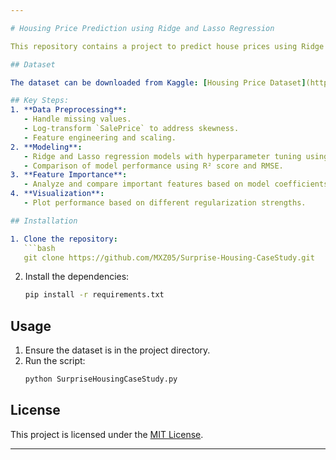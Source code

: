 ```yaml
---

# Housing Price Prediction using Ridge and Lasso Regression

This repository contains a project to predict house prices using Ridge and Lasso regression models. The goal is to preprocess the dataset, build predictive models, and optimize hyperparameters using cross-validation.

## Dataset

The dataset can be downloaded from Kaggle: [Housing Price Dataset](https://www.kaggle.com/code/sid9300/assignment-surprise-housing-l-r/input).

## Key Steps:
1. **Data Preprocessing**: 
   - Handle missing values.
   - Log-transform `SalePrice` to address skewness.
   - Feature engineering and scaling.
2. **Modeling**:
   - Ridge and Lasso regression models with hyperparameter tuning using `GridSearchCV`.
   - Comparison of model performance using R² score and RMSE.
3. **Feature Importance**:
   - Analyze and compare important features based on model coefficients.
4. **Visualization**:
   - Plot performance based on different regularization strengths.

## Installation

1. Clone the repository:
   ```bash
   git clone https://github.com/MXZ05/Surprise-Housing-CaseStudy.git
   ```
2. Install the dependencies:
   ```bash
   pip install -r requirements.txt
   ```

## Usage

1. Ensure the dataset is in the project directory.
2. Run the script:
   ```bash
   python SurpriseHousingCaseStudy.py
   ```

## License

This project is licensed under the [MIT License](LICENSE).

---
```

